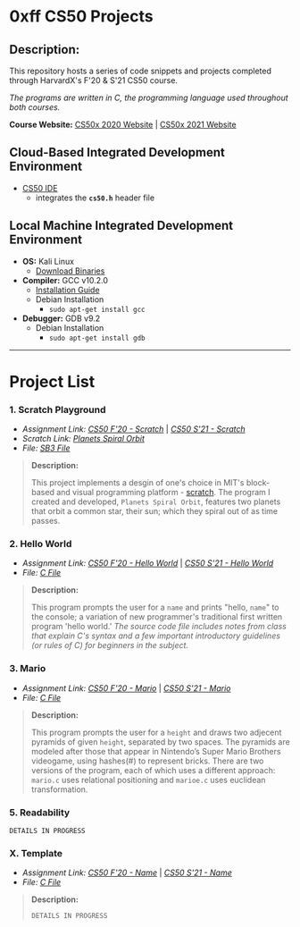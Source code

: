 # **0xff CS50 Projects**

## Description:
This repository hosts a series of code snippets and projects completed through HarvardX's F'20 & S'21 CS50 course.

*The programs are written in C, the programming language used throughout both courses.*

**Course Website:** [CS50x 2020 Website](https://cs50.harvard.edu/x/2020/) | [CS50x 2021 Website](https://cs50.harvard.edu/x/2021/)

## Cloud-Based Integrated Development Environment
* [CS50 IDE](https://ide.cs50.io/)
    * integrates the **`cs50.h`** header file

## Local Machine Integrated Development Environment
* **OS:** Kali Linux
    * [Download Binaries](https://cdimage.kali.org/)
* **Compiler:** GCC v10.2.0
    * [Installation Guide](https://gcc.gnu.org/install/)
    * Debian Installation
         * `sudo apt-get install gcc`
* **Debugger:** GDB v9.2
    * Debian Installation
         * `sudo apt-get install gdb`
------------------------------------

# **Project List**
### **1. Scratch Playground**
* *Assignment Link: [CS50 F'20 - Scratch](https://cs50.harvard.edu/x/2020/psets/0/scratch/)* | *[CS50 S'21 - Scratch](https://cs50.harvard.edu/x/2021/)*
* *Scratch Link: [Planets Spiral Orbit](https://scratch.mit.edu/projects/451801134)*
* *File: [SB3 File](Projects/1.%20Scratch%20Playground/Planets%20Spiral%20Orbit.sb3)*  
> **Description:**
>
> This project implements a desgin of one's choice in MIT's block-based and visual programming platform - [scratch](https://scratch.mit.edu). The program I created and developed, `Planets Spiral Orbit`, features two planets that orbit a common star, their sun; which they spiral out of as time passes.

### **2. Hello World**
* *Assignment Link: [CS50 F'20 - Hello World](https://cs50.harvard.edu/x/2020/psets/1/hello/)* | *[CS50 S'21 - Hello World](https://cs50.harvard.edu/x/2021/psets/1/hello/)*
* *File: [C File](Projects/2.%20Hello%20World/hello.c)*
> **Description:**
>
> This program prompts the user for a `name` and prints "hello, `name`" to the console; a variation of new programmer's traditional first written program 'hello world.' *The source code file includes notes from class that explain C's syntax and a few important introductory guidelines (or rules of C) for beginners in the subject.*


### **3. Mario**
* *Assignment Link: [CS50 F'20 - Mario](https://cs50.harvard.edu/x/2020/psets/1/mario/more/)* | *[CS50 S'21 - Mario](https://cs50.harvard.edu/x/2021/psets/1/mario/more/)*
* *File: [C File](Projects/3.%20Mario/mario.c)*
> **Description:**
>
> This program prompts the user for a `height` and draws two adjecent pyramids of given `height`, separated by two spaces. The pyramids are modeled after those that appear in Nintendo’s Super Mario Brothers videogame, using hashes(#) to represent bricks. There are two versions of the program, each of which uses a different approach: `mario.c` uses relational positioning and `marioe.c` uses euclidean transformation.

### **5. Readability**
`DETAILS IN PROGRESS`

### **X. Template**
* *Assignment Link: [CS50 F'20 - Name](https://linkfa20)* | *[CS50 S'21 - Name](https://linksp21)*
* *File: [C File](Projects/X.%20Template/name.c)*
> **Description:**
>
> `DETAILS IN PROGRESS`
